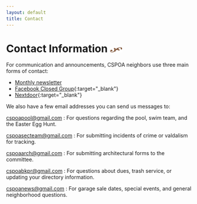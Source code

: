 ```yaml
---
layout: default
title: Contact
---
```


# Contact Information <img width="33" height="14" src="/images/title-flourish.png"/>

For communication and announcements, CSPOA neighbors use three main forms of contact:

* [Monthly newsletter](/news#newsletters)
* [Facebook Closed Group](https://www.facebook.com/groups/568897919855952){:target="_blank"}
* [Nextdoor](https://nextdoor.com/invite/jptjpkddwbxfuahgmgge){:target="_blank"}

We also have a few email addresses you can send us messages to:

[cspoapool@gmail.com](mailto:cspoapool@gmail.com)
: For questions regarding the pool, swim team, and the Easter Egg Hunt.

[cspoasecteam@gmail.com](mailto:cspoasecteam@gmail.com)
: For submitting incidents of crime or valdalism for tracking.

[cspoaarch@gmail.com](mailto:cspoaarch@gmail.com)
: For submitting architectural forms to the committee.

[cspoabkpr@gmail.com](mailto:cspoabkpr@gmail.com)
: For questions about dues, trash service, or updating your directory information.

[cspoanews@gmail.com](mailto:cspoanews@gmail.com)
: For garage sale dates, special events, and general neighborhood questions.
